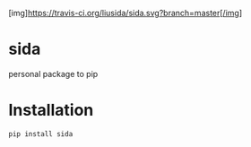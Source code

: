 [img]https://travis-ci.org/liusida/sida.svg?branch=master[/img]

# sida
personal package to pip

# Installation

```python
pip install sida
```

